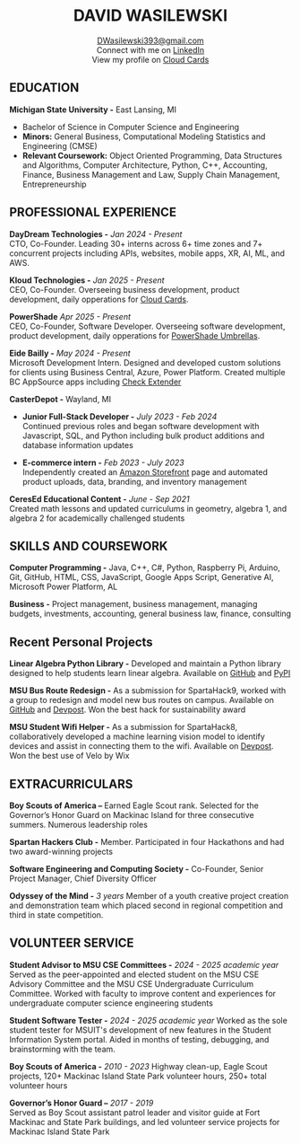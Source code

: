 <h1 align = "center">DAVID WASILEWSKI</h1>

<p align="center"><a href="mailto:dwasilewski393@gmail.com">DWasilewski393@gmail.com</a>
<br>Connect with me on <a href="https://www.linkedin.com/in/david-wasilewski/">LinkedIn</a>
<br>View my profile on <a href="https://www.cloud-cards.link/DWAS">Cloud Cards</a>
</p>

## EDUCATION

**Michigan State University -** East Lansing, MI 
- Bachelor of Science in Computer Science and Engineering
- **Minors:** General Business, Computational Modeling Statistics and Engineering (CMSE)
- **Relevant Coursework:** Object Oriented Programming, Data Structures and Algorithms, Computer Architecture, Python, C++, Accounting, Finance, Business Management and Law, Supply Chain Management, Entrepreneurship


## PROFESSIONAL EXPERIENCE

**DayDream Technologies -** *Jan 2024 - Present*  
CTO, Co-Founder. Leading 30+ interns across 6+ time zones and 7+ concurrent projects including APIs, websites, mobile apps, XR, AI, ML, and AWS.

**Kloud Technologies -** *Jan 2025 - Present*  
CEO, Co-Founder. Overseeing business development, product development, daily opperations for [Cloud Cards](https://www.cloud-cards.link/).

**PowerShade** *Apr 2025 - Present*  
CEO, Co-Founder, Software Developer. Overseeing software development, product development, daily opperations for [PowerShade Umbrellas](https://dwasilewski3.github.io/PowerShade-Website/).

**Eide Bailly -** *May 2024 - Present*  
Microsoft Development Intern. Designed and developed custom solutions for clients using Business Central, Azure, Power Platform. Created multiple BC AppSource apps including [Check Extender](https://appsource.microsoft.com/en-us/product/dynamics-365-business-central/PUBID.eidebaillyllp%7CAID.multi_line_check_extender%7CPAPPID.c5ab6843-0158-4105-a9de-263cdca4e1ac?tab=Overview)

**CasterDepot -** Wayland, MI
 - **Junior Full-Stack Developer -** *July 2023 - Feb 2024*  
Continued previous roles and began software development with Javascript, SQL, and Python including bulk product additions and database information updates

 - **E-commerce intern -** *Feb 2023 - July 2023*  
Independently created an [Amazon Storefront](https://www.amazon.com/stores/CasterDepot/page/0C3FB9D6-1BE6-4344-AC64-81589AB25BDC?ref_=ast_bln) page and automated product uploads, data, branding, and inventory management

**CeresEd Educational Content -** *June - Sep 2021*  
Created math lessons and updated curriculums in geometry, algebra 1, and algebra 2 for academically challenged students

## SKILLS AND COURSEWORK

**Computer Programming -** Java, C++, C#, Python, Raspberry Pi, Arduino, Git, GitHub, HTML, CSS, JavaScript, Google Apps Script, Generative AI, Microsoft Power Platform, AL

**Business -** Project management, business management, managing budgets, investments, accounting, general business law, finance, consulting


## Recent Personal Projects

**Linear Algebra Python Library -** Developed and maintain a Python library designed to help students learn linear algebra. Available on [GitHub](https://github.com/DWasilewski3/LinAlgLib) and [PyPI](https://pypi.org/project/LinAlgLib/)

**MSU Bus Route Redesign -** As a submission for SpartaHack9, worked with a group to redesign and model new bus routes on campus. Available on [GitHub](https://github.com/DWasilewski3/Spartahack9-BusProject) and [Devpost](https://devpost.com/software/bus-route-project). Won the best hack for sustainability award

**MSU Student Wifi Helper -** As a submission for SpartaHack8, collaboratively developed a machine learning vision model to identify devices and assist in connecting them to the wifi. Available on [Devpost](https://devpost.com/software/image-recognition-tool-for-msu-internet-connection). Won the best use of Velo by Wix


## EXTRACURRICULARS

**Boy Scouts of America –** Earned Eagle Scout rank. Selected for the Governor’s Honor Guard on Mackinac Island for three consecutive summers. Numerous leadership roles

**Spartan Hackers Club -** Member. Participated in four Hackathons and had two award-winning projects

**Software Engineering and Computing Society -** Co-Founder, Senior Project Manager, Chief Diversity Officer

**Odyssey of the Mind -** *3 years* Member of a youth creative project creation and demonstration team which placed second in regional competition and third in state competition.


## VOLUNTEER SERVICE

**Student Advisor to MSU CSE Committees -** *2024 - 2025 academic year*  
Served as the peer-appointed and elected student on the MSU CSE Advisory Committee and the MSU CSE Undergraduate Curriculum Committee. Worked with faculty to improve content and experiences for undergraduate computer science engineering students

**Student Software Tester -** *2024 - 2025 academic year*
Worked as the sole student tester for MSUIT's development of new features in the Student Information System portal. Aided in months of testing, debugging, and brainstorming with the team.

**Boy Scouts of America -** *2010 - 2023*
Highway clean-up, Eagle Scout projects, 120+ Mackinac Island State Park volunteer hours, 250+ total volunteer hours

**Governor’s Honor Guard –** *2017 - 2019*  
Served as Boy Scout assistant patrol leader and visitor guide at Fort Mackinac and State Park buildings, and led volunteer service projects for Mackinac Island State Park 